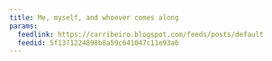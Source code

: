 ```yaml
---
title: Me, myself, and whoever comes along
params:
  feedlink: https://carribeiro.blogspot.com/feeds/posts/default
  feedid: 5f1371224898b8a59c641047c11e93a6
---
```

